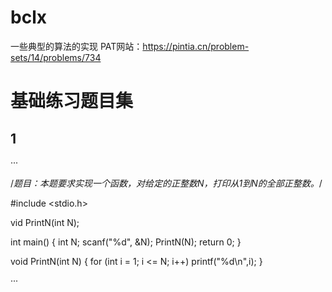 # bclx
一些典型的算法的实现
PAT网站：https://pintia.cn/problem-sets/14/problems/734
# 基础练习题目集
## 1
···

  /*题目：本题要求实现一个函数，对给定的正整数N，打印从1到N的全部正整数。*/

  #include <stdio.h>

vid PrintN(int N);

int main()
{
	int N;
	scanf("%d", &N);
	PrintN(N);
	return 0;
}

void PrintN(int N)
{
	for (int i = 1; i <= N; i++)
		printf("%d\n",i);
}

···
